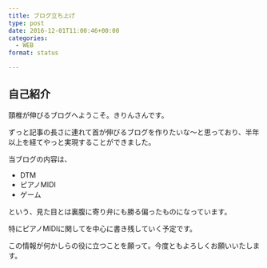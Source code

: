 ```yaml
---
title: ブログ立ち上げ
type: post
date: 2016-12-01T11:00:46+00:00
categories:
  - WEB
format: status

---
```

## 自己紹介

頚椎が伸びるブログへようこそ。きりんさんです。

<span class="marker_orange">ずっと記事の長さに連れて首が伸びるブログを作りたいな～</span>と思っており、半年以上を経てやっと実現することができました。

当ブログの内容は、

  * DTM
  * ピアノMIDI
  * ゲーム

という、見た目とは裏腹に寄り弁にも勝る偏ったものになっています。

特にピアノMIDIに関してを中心に書き残していく予定です。

この情報が何かしらの役に立つことを願って。今度ともよろしくお願いいたします。